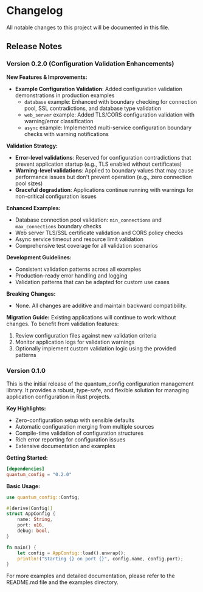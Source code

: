 # Changelog

All notable changes to this project will be documented in this file.

## Release Notes

### Version 0.2.0 (Configuration Validation Enhancements)

**New Features & Improvements:**

- **Example Configuration Validation**: Added configuration validation demonstrations in production examples
  - `database` example: Enhanced with boundary checking for connection pool, SSL contradictions, and database type validation
  - `web_server` example: Added TLS/CORS configuration validation with warning/error classification
  - `async` example: Implemented multi-service configuration boundary checks with warning notifications

**Validation Strategy:**
- **Error-level validations**: Reserved for configuration contradictions that prevent application startup (e.g., TLS enabled without certificates)
- **Warning-level validations**: Applied to boundary values that may cause performance issues but don't prevent operation (e.g., zero connection pool sizes)
- **Graceful degradation**: Applications continue running with warnings for non-critical configuration issues

**Enhanced Examples:**
- Database connection pool validation: `min_connections` and `max_connections` boundary checks
- Web server TLS/SSL certificate validation and CORS policy checks  
- Async service timeout and resource limit validation
- Comprehensive test coverage for all validation scenarios

**Development Guidelines:**
- Consistent validation patterns across all examples
- Production-ready error handling and logging
- Validation patterns that can be adapted for custom use cases

**Breaking Changes:**
- None. All changes are additive and maintain backward compatibility.

**Migration Guide:**
Existing applications will continue to work without changes. To benefit from validation features:
1. Review configuration files against new validation criteria
2. Monitor application logs for validation warnings
3. Optionally implement custom validation logic using the provided patterns

### Version 0.1.0
This is the initial release of the quantum_config configuration management library. It provides a robust, type-safe, and flexible solution for managing application configuration in Rust projects.

**Key Highlights:**
- Zero-configuration setup with sensible defaults
- Automatic configuration merging from multiple sources
- Compile-time validation of configuration structures
- Rich error reporting for configuration issues
- Extensive documentation and examples

**Getting Started:**
```toml
[dependencies]
quantum_config = "0.2.0"
```

**Basic Usage:**
```rust
use quantum_config::Config;

#[derive(Config)]
struct AppConfig {
    name: String,
    port: u16,
    debug: bool,
}

fn main() {
    let config = AppConfig::load().unwrap();
    println!("Starting {} on port {}", config.name, config.port);
}
```

For more examples and detailed documentation, please refer to the README.md file and the examples directory.